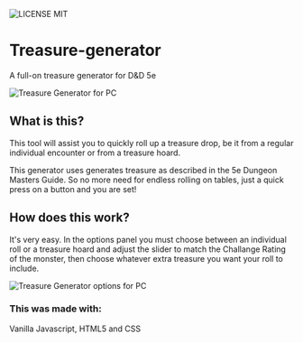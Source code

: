 ![LICENSE MIT](https://img.shields.io/badge/LICENSE-MIT-brightgreen)

# Treasure-generator
A full-on treasure generator for D&D 5e

![Treasure Generator for PC](https://raw.githubusercontent.com/SeppeVerhavert/Treasure-generator/master/assets/img/treasuregenerator1.png "Treasure Generator for PC")

## What is this?

This tool will assist you to quickly roll up a treasure drop, be it from a regular individual encounter or from a treasure hoard. 

This generator uses generates treasure as described in the 5e Dungeon Masters Guide. So no more need for endless rolling on tables, just a quick press on a button and you are set!

## How does this work?

It's very easy. In the options panel you must choose between an individual roll or a treasure hoard and adjust the slider to match the Challange Rating of the monster, then choose whatever extra treasure you want your roll to include.

![Treasure Generator options for PC](https://raw.githubusercontent.com/SeppeVerhavert/Treasure-generator/master/assets/img/treasuregeneratoroptions.png "Treasure Generator options for PC")

### This was made with:
Vanilla Javascript, HTML5 and CSS



